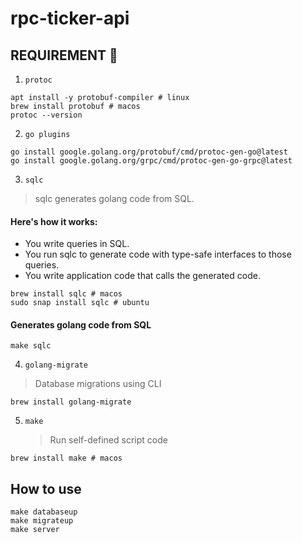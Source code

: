 # rpc-ticker-api

## REQUIREMENT 🙏

1. `protoc`

```
apt install -y protobuf-compiler # linux
brew install protobuf # macos
protoc --version
```

2. `go plugins`

```
go install google.golang.org/protobuf/cmd/protoc-gen-go@latest
go install google.golang.org/grpc/cmd/protoc-gen-go-grpc@latest
```

3. `sqlc`

> sqlc generates golang code from SQL.

#### Here's how it works:

- You write queries in SQL.
- You run sqlc to generate code with type-safe interfaces to those queries.
- You write application code that calls the generated code.

```
brew install sqlc # macos
sudo snap install sqlc # ubuntu
```

#### Generates golang code from SQL

```
make sqlc
```

4. `golang-migrate`

> Database migrations using CLI

```
brew install golang-migrate
```

5. `make`
   > Run self-defined script code

```
brew install make # macos
```

## How to use

```
make databaseup
make migrateup
make server
```
